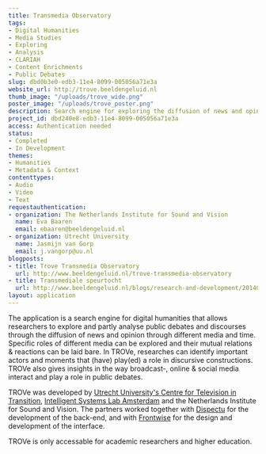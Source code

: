 ```yaml
---
title: Transmedia Observatory
tags:
- Digital Humanities
- Media Studies
- Exploring
- Analysis
- CLARIAH
- Content Enrichments
- Public Debates
slug: dbd0b3e0-edb3-11e4-8099-005056a71e3a
website_url: http://trove.beeldengeluid.nl
thumb_image: "/uploads/trove_wide.png"
poster_image: "/uploads/trove_poster.png"
description: Search engine for exploring the diffusion of news and opinion
project_id: dbd240e8-edb3-11e4-8099-005056a71e3a
access: Authentication needed
status:
- Completed
- In Development
themes:
- Humanities
- Metadata & Context
contenttypes:
- Audio
- Video
- Text
requestauthentication:
- organization: The Netherlands Institute for Sound and Vision
  name: Eva Baaren
  email: ebaaren@beeldengeluid.nl
- organization: Utrecht University
  name: Jasmijn van Gorp
  email: j.vangorp@uu.nl
blogposts:
- title: Trove Transmedia Observatory
  url: http://www.beeldengeluid.nl/trove-transmedia-observatory
- title: Transmediale speurtocht
  url: http://www.beeldengeluid.nl/blogs/research-and-development/201401/transmediale-speurtocht
layout: application
---
```


The application is a search engine for digital humanities that allows researchers to explore and partly analyse public debates and discourses through the diffusion of news and opinion through different media and time. Specific roles of different media can be explored and their mutual relations & reactions can be laid bare. In TROVe, researches can identify important actors and moments that (have) play(ed) a role in discursive constructions. TROVe also gives insights in the way broadcast-, online & social media interact and play a role in public debates.

TROVe was developed by [Utrecht University's Centre for Television in Transition](https://tvintransition.wordpress.com), [Intelligent Systems Lab Amsterdam](http://isla.science.uva.nl) and the Netherlands Institute for Sound and Vision. The partners worked together with [Dispectu](http://dispectu.com) for the development of the back-end, and with [Frontwise](https://www.frontwise.com) for the design and development of the interface. 

TROVe is only accessable for academic researchers and higher education.
